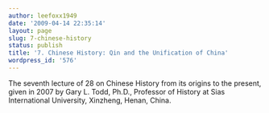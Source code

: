 ```yaml
---
author: leefoxx1949
date: '2009-04-14 22:35:14'
layout: page
slug: 7-chinese-history
status: publish
title: '7. Chinese History: Qin and the Unification of China'
wordpress_id: '576'
---
```


The seventh lecture of 28 on Chinese History from its origins to the present,
given in 2007 by Gary L. Todd, Ph.D., Professor of History at Sias
International University, Xinzheng, Henan, China.


